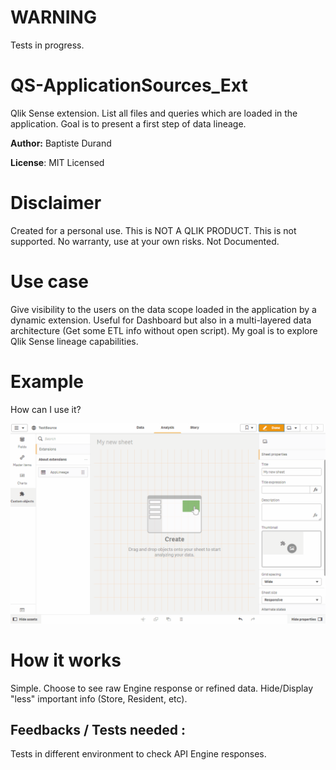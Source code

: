 # WARNING

Tests in progress.

# QS-ApplicationSources_Ext
Qlik Sense extension.
List all files and queries which are loaded in the application.
Goal is to present a first step of data lineage.

**Author:** Baptiste Durand

**License**: MIT Licensed  

# Disclaimer

Created for a personal use.
This is NOT A QLIK PRODUCT. This is not supported.
No warranty, use at your own risks.
Not Documented.

# Use case
Give visibility to the users on the data scope loaded in the application by a dynamic extension.
Useful for Dashboard but also in a multi-layered data architecture (Get some ETL info without open script).
My goal is to explore Qlik Sense lineage capabilities.

# Example

How can I use it?

![AppSources Qlik Sense Extension](AppSources.gif)

# How it works

Simple.
Choose to see raw Engine response or refined data.
Hide/Display "less" important info (Store, Resident, etc).

## Feedbacks / Tests needed :
Tests in different environment to check API Engine responses.
